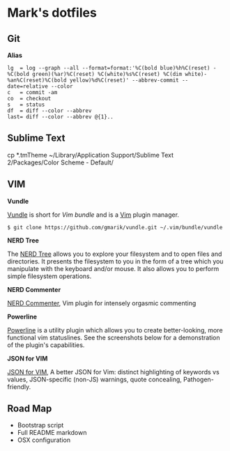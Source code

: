 Mark's dotfiles
==================

Git 
---

**Alias**

```
lg  = log --graph --all --format=format:'%C(bold blue)%h%C(reset) - %C(bold green)(%ar)%C(reset) %C(white)%s%C(reset) %C(dim white)- %an%C(reset)%C(bold yellow)%d%C(reset)' --abbrev-commit --date=relative --color                           
c   = commit -am 
co  = checkout
s   = status
df  = diff --color --abbrev         
last= diff --color --abbrev @{1}.. 
```

Sublime Text
---

cp *.tmTheme ~/Library/Application Support/Sublime Text 2/Packages/Color Scheme - Default/

VIM
---

**Vundle**

[Vundle] is short for _Vim bundle_ and is a [Vim] plugin manager.


```
$ git clone https://github.com/gmarik/vundle.git ~/.vim/bundle/vundle
```

**NERD Tree**

The [NERD Tree] allows you to explore your filesystem and to open files and directories. It presents the filesystem to you in the form of a tree which you manipulate with the keyboard and/or mouse. It also allows you to perform simple filesystem operations.


**NERD Commenter**

[NERD Commenter], Vim plugin for intensely orgasmic commenting


**Powerline**

[Powerline] is a utility plugin which allows you to create better-looking, more functional vim statuslines. See the screenshots below for a demonstration of the plugin's capabilities.


**JSON for VIM**

[JSON for VIM], A better JSON for Vim: distinct highlighting of keywords vs values, JSON-specific (non-JS) warnings, quote concealing, Pathogen-friendly.

[Vundle]:http://github.com/gmarik/vundle
[Vim]:http://www.vim.org
[NERD Tree]:https://github.com/scrooloose/nerdtree
[NERD Commenter]:https://github.com/scrooloose/nerdcommenter
[Powerline]:https://github.com/Lokaltog/vim-powerline
[JSON for VIM]:https://github.com/elzr/vim-json

## Road Map

* Bootstrap script
* Full README markdown
* OSX configuration 